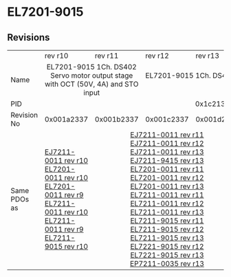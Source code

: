# EL7201-9015

## Revisions
<table>
<tr>
<td></td>
<td>rev r10</td>
<td>rev r11</td>
<td>rev r12</td>
<td>rev r13</td>
<td>rev r14</td>
<td>rev r15</td>
<td>rev r16</td>
</tr>
<tr>
<td>Name</td>
<td colspan=2 align="center">EL7201-9015 1Ch. DS402 Servo motor output stage with OCT (50V, 4A) and STO input</td>
<td colspan=5 align="center">EL7201-9015 1Ch. DS402 Servo motor output stage with OCT (50V, 2.8A RMS) and STO input</td>
</tr>
<tr>
<td>PID</td>
<td colspan=7 align="center">0x1c213052</td>
</tr>
<tr>
<td>Revision No</td>
<td>0x001a2337</td>
<td>0x001b2337</td>
<td>0x001c2337</td>
<td>0x001d2337</td>
<td>0x001e2337</td>
<td>0x001f2337</td>
<td>0x00202337</td>
</tr>
<tr>
<td>Same PDOs as</td>
<td><a href="EJ7211-0011.md">EJ7211-0011 rev r10</a><br/><a href="EL7201-0011.md">EL7201-0011 rev r10</a><br/><a href="EL7201-0011.md">EL7201-0011 rev r9</a><br/><a href="EL7211-0011.md">EL7211-0011 rev r10</a><br/><a href="EL7211-0011.md">EL7211-0011 rev r9</a><br/><a href="EL7211-9015.md">EL7211-9015 rev r10</a></td>
<td colspan=3 align="center"><a href="EJ7211-0011.md">EJ7211-0011 rev r11</a><br/><a href="EJ7211-0011.md">EJ7211-0011 rev r12</a><br/><a href="EJ7211-0011.md">EJ7211-0011 rev r13</a><br/><a href="EJ7211-9415.md">EJ7211-9415 rev r13</a><br/><a href="EL7201-0011.md">EL7201-0011 rev r11</a><br/><a href="EL7201-0011.md">EL7201-0011 rev r12</a><br/><a href="EL7201-0011.md">EL7201-0011 rev r13</a><br/><a href="EL7211-0011.md">EL7211-0011 rev r11</a><br/><a href="EL7211-0011.md">EL7211-0011 rev r12</a><br/><a href="EL7211-0011.md">EL7211-0011 rev r13</a><br/><a href="EL7211-9015.md">EL7211-9015 rev r11</a><br/><a href="EL7211-9015.md">EL7211-9015 rev r12</a><br/><a href="EL7211-9015.md">EL7211-9015 rev r13</a><br/><a href="EL7221-9015.md">EL7221-9015 rev r12</a><br/><a href="EL7221-9015.md">EL7221-9015 rev r13</a><br/><a href="EP7211-0035.md">EP7211-0035 rev r13</a></td>
<td colspan=2 align="center"><a href="EJ7211-0011.md">EJ7211-0011 rev r14</a><br/><a href="EJ7211-0011.md">EJ7211-0011 rev r15</a><br/><a href="EJ7211-9415.md">EJ7211-9415 rev r14</a><br/><a href="EJ7211-9415.md">EJ7211-9415 rev r15</a><br/><a href="EL7201-0011.md">EL7201-0011 rev r14</a><br/><a href="EL7201-0011.md">EL7201-0011 rev r15</a><br/><a href="EL7211-0011.md">EL7211-0011 rev r14</a><br/><a href="EL7211-0011.md">EL7211-0011 rev r15</a><br/><a href="EL7211-9015.md">EL7211-9015 rev r14</a><br/><a href="EL7211-9015.md">EL7211-9015 rev r15</a><br/><a href="EL7221-9015.md">EL7221-9015 rev r14</a><br/><a href="EL7221-9015.md">EL7221-9015 rev r15</a><br/><a href="EP7211-0035.md">EP7211-0035 rev r14</a><br/><a href="EP7211-0035.md">EP7211-0035 rev r15</a></td>
<td><a href="EJ7211-0011.md">EJ7211-0011 rev r16</a><br/><a href="EJ7211-9415.md">EJ7211-9415 rev r16</a><br/><a href="EL7201-0011.md">EL7201-0011 rev r16</a><br/><a href="EL7211-0011.md">EL7211-0011 rev r16</a><br/><a href="EL7211-9015.md">EL7211-9015 rev r16</a><br/><a href="EL7221-9015.md">EL7221-9015 rev r16</a><br/><a href="EP7211-0035.md">EP7211-0035 rev r16</a></td>
</tr>
</table>

